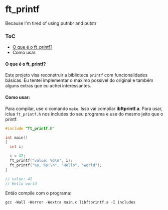 # ft_printf
Because I'm tired of using putnbr and putstr

### ToC
- [O que é o ft_printf?](#o-que---o-ft_printf)
- Como usar:

<a name="o-que---o-ft_printf"></a>
#### O que é o ft_printf?
Este projeto visa reconstruir a biblioteca `printf` com funcionalidades básicas.
Eu tentei implementar o máximo possível do original e também alguns extras que eu achei interessantes.

<a name="como-usar"></a>
#### Como usar:
Para compilar, use o comando `make`. Isso vai compilar **ibftprintf.a**. Para usar, iclua `ft_printf.h` nos includes do seu programa e use do mesmo jeito que o printf:

```c
#include "ft_printf.h"

int main()
{
  int i;

  i = 42;
  ft_printf("value: %d\n", i);
  ft_printf("%s, %s!\n", "Hello", "world");
}

// value: 42
// Hello world
```
Então compile com o programa:
```console
gcc -Wall -Werror -Wextra main.c libftprintf.a -I includes
```
